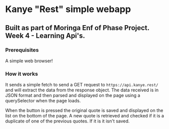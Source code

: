 # Kanye "Rest" simple webapp

## Built as part of Moringa Enf of Phase Project. Week 4 - Learning Api's.


### Prerequisites

A simple web browser!

### How it works

It sends a simple fetch to send a GET request to `https://api.kanye.rest/` and will extract the data from the response object. The data received is in JSON format and then parsed and displayed on the page using a querySelector when the page loads.

When the button is pressed the original quote is saved and displayed on the list on the bottom of the page. A new quote is retrieved and checked if it is a duplicate of one of the previous quotes. If it is it isn't saved.

